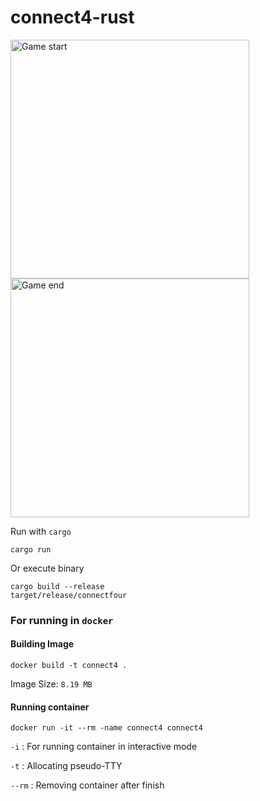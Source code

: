 # connect4-rust
<img width="382" alt="Game start" src="https://github.com/alasgarlikamal/connect4-rust/assets/98516464/2ad959ef-f6a9-4472-bcc4-76010f0de9e1">
<img width="382" alt="Game end" src="https://github.com/alasgarlikamal/connect4-rust/assets/98516464/6e2c0e58-c667-4395-a7b2-414af358210a">


Run with `cargo`

```
cargo run
```

Or execute binary

```
cargo build --release
target/release/connectfour
```

### For running in `docker`

#### Building Image

```docker
docker build -t connect4 .
```

Image Size: `8.19 MB`

#### Running container

```docker
docker run -it --rm -name connect4 connect4
```

`-i` : For running container in interactive mode

`-t` : Allocating pseudo-TTY

`--rm` : Removing container after finish
